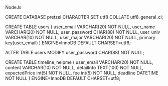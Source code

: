 NodeJs

CREATE DATABASE pretzel CHARACTER SET utf8 COLLATE utf8_general_ci;

CREATE TABLE users (
    user_email VARCHAR(20) NOT NULL,
    user_name VARCHAR(20) NOT NULL,
    user_password CHAR(88) NOT NULL,
    user_univ VARCHAR(10) NOT NULL,
    user_major VARCHAR(20) NOT NULL,
    primary key(user_email)
) ENGINE=InnoDB DEFAULT CHARSET=utf8;

ALTER TABLE users MODIFY user_password CHAR(88) NOT NULL;

CREATE TABLE timeline_helpme (
    user_email VARCHAR(20) NOT NULL,
    content VARCHAR(10) NOT NULL,
    detailInfo TEXT(100) NOT NULL,
    expectedPrice int(5) NOT NULL,
    fee int(5) NOT NULL,
    deadline DATETIME NOT NULL
) ENGINE=InnoDB DEFAULT CHARSET=utf8;